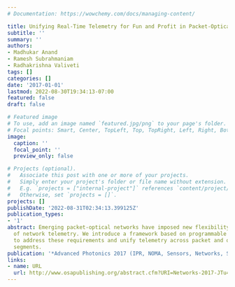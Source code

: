 ```yaml
---
# Documentation: https://wowchemy.com/docs/managing-content/

title: Unifying Real-Time Telemetry for Fun and Profit in Packet-Optical Networks
subtitle: ''
summary: ''
authors:
- Madhukar Anand
- Ramesh Subrahmaniam
- Radhakrishna Valiveti
tags: []
categories: []
date: '2017-01-01'
lastmod: 2022-08-30T19:34:13-07:00
featured: false
draft: false

# Featured image
# To use, add an image named `featured.jpg/png` to your page's folder.
# Focal points: Smart, Center, TopLeft, Top, TopRight, Left, Right, BottomLeft, Bottom, BottomRight.
image:
  caption: ''
  focal_point: ''
  preview_only: false

# Projects (optional).
#   Associate this post with one or more of your projects.
#   Simply enter your project's folder or file name without extension.
#   E.g. `projects = ["internal-project"]` references `content/project/deep-learning/index.md`.
#   Otherwise, set `projects = []`.
projects: []
publishDate: '2022-08-31T02:34:13.399125Z'
publication_types:
- '1'
abstract: Emerging packet-optical networks have imposed new flexibility requirements
  of network telemetry. We introduce a framework based on programmable data planes
  to address these requirements and unify telemetry across packet and optical network
  segments.
publication: '*Advanced Photonics 2017 (IPR, NOMA, Sensors, Networks, SPPCom, PS)*'
links:
- name: URL
  url: http://www.osapublishing.org/abstract.cfm?URI=Networks-2017-JTu4A.28
---
```

